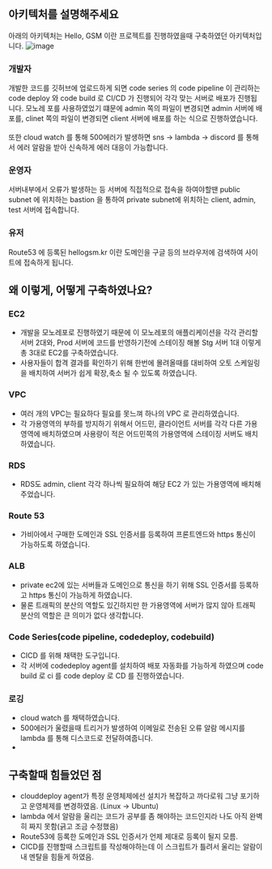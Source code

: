 ## 아키텍처를 설명해주세요
아래의 아키텍처는 Hello, GSM 이란 프로젝트를 진행하였을때 구축하였던 아키텍처입니다. 
![image](https://user-images.githubusercontent.com/82383294/220021126-f3603aeb-87e7-45aa-89c1-f5dd5008d4f1.png)

### 개발자
개발한 코드를 깃허브에 업로드하게 되면 code series 의 code pipeline 이 관리하는 code deploy 와 code build 로 CI/CD 가 진행되어 각각 맞는 서버로 배포가 진행됩니다. 모노레
포를 사용하였었기 떄문에 admin 쪽의 파일이 변경되면 admin 서버에 배포를, clinet 쪽의 파일이 변경되면 client 서버에 배포를 하는 식으로 진행하였습니다.
<br><br>
또한 cloud watch 를 통해 500에러가 발생하면 sns -> lambda -> discord 를 통해서 에러 알람을 받아 신속하게 에러 대응이 가능합니다.
### 운영자
서버내부에서 오류가 발생하는 등 서버에 직접적으로 접속을 하여야할땐 public subnet 에 위치하는 bastion 을 통하여 private subnet에 위치하는 client, admin, test 서버에 접속합니다.
### 유저
Route53 에 등록된 hellogsm.kr 이란 도메인을 구글 등의 브라우저에 검색하여 사이트에 접속하게 됩니다.
## 왜 이렇게, 어떻게 구축하였나요?
### EC2
- 개발을 모노레포로 진행하였기 때문에 이 모노레포의 애플리케이션을 각각 관리할 서버 2대와, Prod 서버에 코드를 반영하기전에 스테이징 해볼 Stg 서버 1대 이렇게 총 3대로 EC2를 구축하였습니다.
- 사용자들이 합격 결과를 확인하기 위해 한번에 몰려올때를 대비하여 오토 스케일링을 배치하여 서버가 쉽게 확장,축소 될 수 있도록 하였습니다.

### VPC
- 여러 개의 VPC는 필요하다 필요를 못느껴 하나의 VPC 로 관리하였습니다.
- 각 가용영역의 부하를 방지하기 위해서 어드민, 클라이언트 서버를 각각 다른 가용영역에 배치하였으며 사용량이 적은 어드민쪽의 가용영역에 스테이징 서버도 배치하였습니다.

### RDS
- RDS도 admin, client 각각 하나씩 필요하여 해당 EC2 가 있는 가용영역에 배치해주었습니다.

### Route 53
- 가비아에서 구매한 도메인과 SSL 인증서를 등록하여 프론트엔드와 https 통신이 가능하도록 하였습니다.

### ALB
- private ec2에 있는 서버들과 도메인으로 통신을 하기 위해 SSL 인증서를 등록하고 https 통신이 가능하게 하였습니다.
- 물론 트래픽의 분산의 역할도 있긴하지만 한 가용영역에 서버가 많지 않아 트래픽 분산의 역할은 큰 의미가 없다 생각합니다.

### Code Series(code pipeline, codedeploy, codebuild)
- CICD 를 위해 채택한 도구입니다.
- 각 서버에 codedeploy agent를 설치하여 배포 자동화를 가능하게 하였으며 code build 로 ci 를 code deploy 로 CD 를 진행하였습니다.

### 로깅
- cloud watch 를 채택하였습니다.
- 500에러가 울렸을때 트리거가 발생하여 이메일로 전송된 오류 알람 메시지를 lambda 를 통해 디스코드로 전달하여줍니다.
- 
## 구축할때 힘들었던 점
- clouddeploy agent가 특정 운영체제에선 설치가 복잡하고 까다로워 그냥 포기하고 운영체제를 변경하였음. (Linux -> Ubuntu)
- lambda 에서 알람을 울리는 코드가 공부를 좀 해야하는 코드인지라 나도 아직 완벽히 짜지 못함(긁고 조금 수정했음)
- Route53에 등록한 도메인과 SSL 인증서가 언제 제대로 등록이 될지 모름.
- CICD를 진행할때 스크립트를 작성해야하는데 이 스크립트가 틀려서 울리는 알람이 내 멘탈을 힘들게 하였음.
